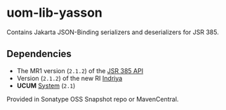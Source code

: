 uom-lib-yasson
=============================

Contains Jakarta JSON-Binding serializers and deserializers for JSR 385.

Dependencies
------------

 * The MR1 version (`2.1.2`) of the [JSR 385 API](../../../unit-api) 
 * Version (`2.1.2`) of the new RI [Indriya](../../../indriya)
 * **UCUM** [System](../../../uom-systems) (`2.1`)

Provided in Sonatype OSS Snapshot repo or MavenCentral.
